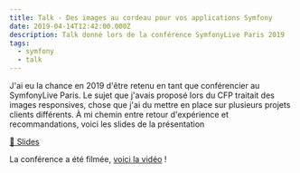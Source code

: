 ```yaml
---
title: Talk - Des images au cordeau pour vos applications Symfony
date: 2019-04-14T12:42:00.000Z
description: Talk donné lors de la conférence SymfonyLive Paris 2019
tags:
  - symfony
  - talk
---
```

J'ai eu la chance en 2019 d'être retenu en tant que conférencier au SymfonyLive Paris. Le sujet que j'avais proposé lors du CFP traitait des images responsives, chose que j'ai du mettre en place sur plusieurs projets clients différents. À mi chemin entre retour d'expérience et recommandations, voici les slides de la présentation 

[💬 Slides](https://slides.com/welcomattic/des-images-au-cordeau-pour-vos-applications-symfony/#/)

La conférence a été filmée, [voici la vidéo](https://symfonycasts.com/screencast/paris2019/des-images-au-cordeau-pour-vos-applications-symfony) !
